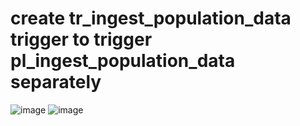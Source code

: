 # create tr_ingest_population_data trigger to trigger pl_ingest_population_data separately
![image](https://github.com/krsanjay11/Azure-Data-factory-covid-19-project/assets/21271522/7e7295c1-4784-4dd8-a16c-82817bf601a3)
![image](https://github.com/krsanjay11/Azure-Data-factory-covid-19-project/assets/21271522/145460e5-ef78-450f-9ab7-e19c43549c31)
